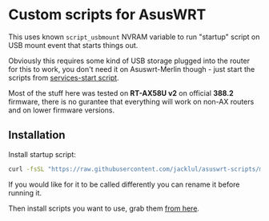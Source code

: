 # Custom scripts for AsusWRT

This uses known `script_usbmount` NVRAM variable to run "startup" script on USB mount event that starts things out.

Obviously this requires some kind of USB storage plugged into the router for this to work, you don't need it on Asuswrt-Merlin though - just start the scripts from [services-start script](https://github.com/RMerl/asuswrt-merlin.ng/wiki/User-scripts#services-start).

Most of the stuff here was tested on **RT-AX58U v2** on official **388.2** firmware, there is no gurantee that everything will work on non-AX routers and on lower firmware versions.

## Installation

Install startup script:

```bash
curl -fsSL "https://raw.githubusercontent.com/jacklul/asuswrt-scripts/master/startup.sh" -o /jffs/startup.sh && /bin/sh /jffs/startup.sh install
```

If you would like for it to be called differently you can rename it before running it.

Then install scripts you want to use, grab them [from here](scripts/).
